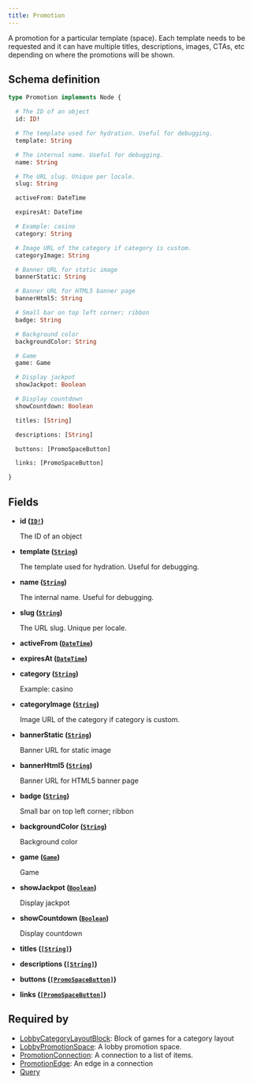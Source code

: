 ```yaml
---
title: Promotion
---
```


A promotion for a particular template (space). Each template needs to be requested and it can have multiple titles, descriptions, images, CTAs, etc depending on where the promotions will be shown.

## Schema definition
```graphql
type Promotion implements Node {

  # The ID of an object
  id: ID!

  # The template used for hydration. Useful for debugging.
  template: String

  # The internal name. Useful for debugging.
  name: String

  # The URL slug. Unique per locale.
  slug: String

  activeFrom: DateTime

  expiresAt: DateTime

  # Example: casino
  category: String

  # Image URL of the category if category is custom.
  categoryImage: String

  # Banner URL for static image
  bannerStatic: String

  # Banner URL for HTML5 banner page
  bannerHtml5: String

  # Small bar on top left corner; ribbon
  badge: String

  # Background color
  backgroundColor: String

  # Game
  game: Game

  # Display jackpot
  showJackpot: Boolean

  # Display countdown
  showCountdown: Boolean

  titles: [String]

  descriptions: [String]

  buttons: [PromoSpaceButton]

  links: [PromoSpaceButton]

}
```

## Fields

* **id ([`ID!`](graphql/schema/id.md))**

  The ID of an object

* **template ([`String`](graphql/schema/string.md))**

  The template used for hydration. Useful for debugging.

* **name ([`String`](graphql/schema/string.md))**

  The internal name. Useful for debugging.

* **slug ([`String`](graphql/schema/string.md))**

  The URL slug. Unique per locale.

* **activeFrom ([`DateTime`](graphql/schema/datetime.md))**


* **expiresAt ([`DateTime`](graphql/schema/datetime.md))**


* **category ([`String`](graphql/schema/string.md))**

  Example: casino

* **categoryImage ([`String`](graphql/schema/string.md))**

  Image URL of the category if category is custom.

* **bannerStatic ([`String`](graphql/schema/string.md))**

  Banner URL for static image

* **bannerHtml5 ([`String`](graphql/schema/string.md))**

  Banner URL for HTML5 banner page

* **badge ([`String`](graphql/schema/string.md))**

  Small bar on top left corner; ribbon

* **backgroundColor ([`String`](graphql/schema/string.md))**

  Background color

* **game ([`Game`](graphql/schema/game.md))**

  Game

* **showJackpot ([`Boolean`](graphql/schema/boolean.md))**

  Display jackpot

* **showCountdown ([`Boolean`](graphql/schema/boolean.md))**

  Display countdown

* **titles ([`[String]`](graphql/schema/string.md))**


* **descriptions ([`[String]`](graphql/schema/string.md))**


* **buttons ([`[PromoSpaceButton]`](graphql/schema/promospacebutton.md))**


* **links ([`[PromoSpaceButton]`](graphql/schema/promospacebutton.md))**



## Required by
* [LobbyCategoryLayoutBlock](graphql/schema/lobbycategorylayoutblock.md): Block of games for a category layout
* [LobbyPromotionSpace](graphql/schema/lobbypromotionspace.md): A lobby promotion space.
* [PromotionConnection](graphql/schema/promotionconnection.md): A connection to a list of items.
* [PromotionEdge](graphql/schema/promotionedge.md): An edge in a connection
* [Query](graphql/schema/query.md)
